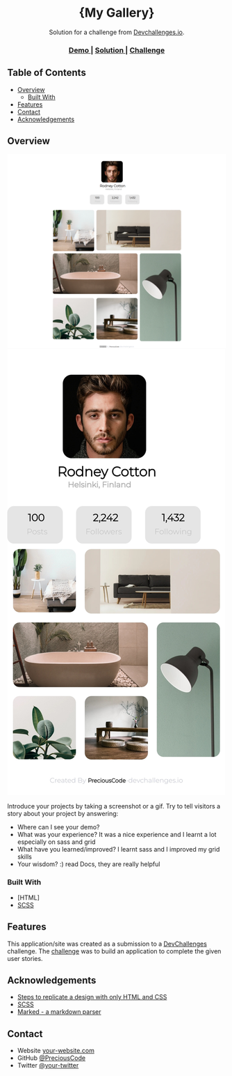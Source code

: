 <!-- Please update value in the {}  -->

<h1 align="center">{My Gallery}</h1>

<div align="center">
   Solution for a challenge from  <a href="http://devchallenges.io" target="_blank">Devchallenges.io</a>.
</div>

<div align="center">
  <h3>
    <a href="https://only-gallery.surge.sh">
      Demo
    </a>
    <span> | </span>
    <a href="https://devchallenges.io/solutions/aNAh2mfYsyWCQmEfkO12">
      Solution
    </a>
    <span> | </span>
    <a href="https://devchallenges.io/challenges/gcbWLxG6wdennelX7b8I">
      Challenge
    </a>
  </h3>
</div>

<!-- TABLE OF CONTENTS -->

## Table of Contents

- [Overview](#overview)
  - [Built With](#built-with)
- [Features](#features)
- [Contact](#contact)
- [Acknowledgements](#acknowledgements)

<!-- OVERVIEW -->

## Overview

![screenshot](desktop.png)
![screenshot](mobile.jpg)

Introduce your projects by taking a screenshot or a gif. Try to tell visitors a story about your project by answering:

- Where can I see your demo?
- What was your experience? It was a nice experience and I learnt a lot especially on sass and grid
- What have you learned/improved? I learnt sass and I improved my grid skills
- Your wisdom? :) read Docs, they are really helpful

### Built With

<!-- This section should list any major frameworks that you built your project using. Here are a few examples.-->

- [HTML]
- [SCSS](https://sass-lang.com/)

## Features

<!-- List the features of your application or follow the template. Don't share the figma file here :) -->

This application/site was created as a submission to a [DevChallenges](https://devchallenges.io/challenges) challenge. The [challenge](https://devchallenges.io/challenges/gcbWLxG6wdennelX7b8I) was to build an application to complete the given user stories.


## Acknowledgements

<!-- This section should list any articles or add-ons/plugins that helps you to complete the project. This is optional but it will help you in the future. For exmpale -->

- [Steps to replicate a design with only HTML and CSS](https://devchallenges-blogs.web.app/how-to-replicate-design/)
- [SCSS](https://sass-lang.com/)
- [Marked - a markdown parser](https://github.com/chjj/marked)

## Contact

- Website [your-website.com](https://{your-web-site-link})
- GitHub [@PreciousCode](https://github.com/precious654)
- Twitter [@your-twitter](https://twitter.com/sacredshott)
